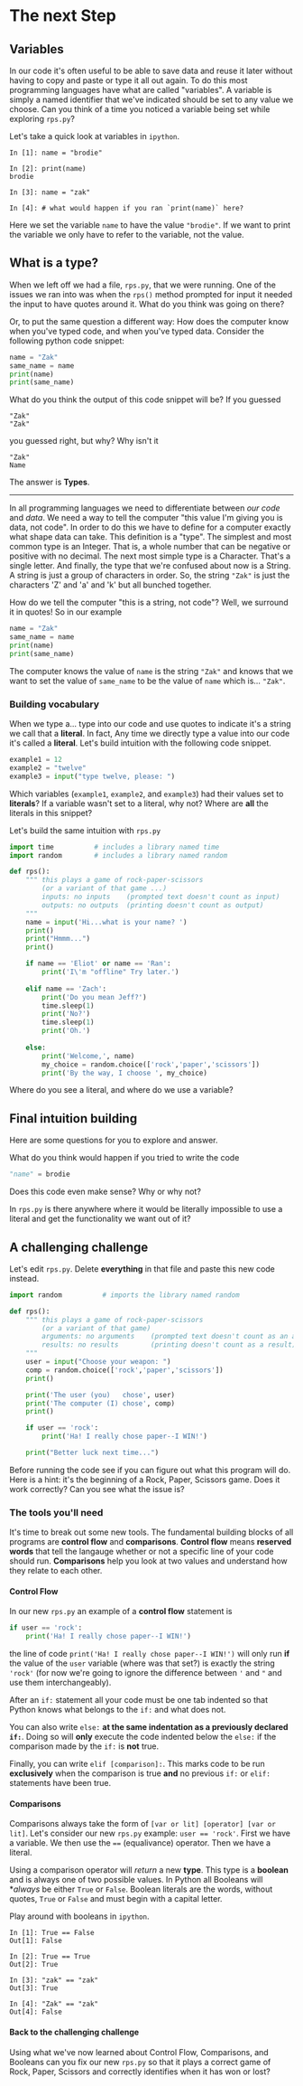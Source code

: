 # The next Step
## Variables

In our code it's often useful to be able to save data and reuse it later without having
to copy and paste or type it all out again. To do this most programming languages have
what are called "variables". A variable is simply a named identifier that we've indicated
should be set to any value we choose. Can you think of a time you noticed a variable being
set while exploring `rps.py`?

Let's take a quick look at variables in `ipython`.

```
In [1]: name = "brodie"

In [2]: print(name)
brodie

In [3]: name = "zak"

In [4]: # what would happen if you ran `print(name)` here?
```

Here we set the variable `name` to have the value `"brodie"`. If we want to print
the variable we only have to refer to the variable, not the value.

## What is a type?

When we left off we had a file, `rps.py`, that we were running. One of the issues we ran
into was when the `rps()` method prompted for input it needed the input to have quotes
around it. What do you think was going on there?

Or, to put the same question a different way: How does the computer know when you've typed
code, and when you've typed data. Consider the following python code snippet:

```python
name = "Zak"
same_name = name
print(name)
print(same_name)
```

What do you think the output of this code snippet will be? If you guessed
```
"Zak"
"Zak"
```

you guessed right, but why? Why isn't it
```
"Zak"
Name
```

The answer is **Types**.

___

In all programming languages we need to differentiate between *our code* and *data*.
We need a way to tell the computer "this value I'm giving you is data, not code".
In order to do this we have to define for a computer exactly what shape data can take.
This definition is a "type". The simplest and most common type is an Integer. That is,
a whole number that can be negative or positive with no decimal. The next most simple
type is a Character. That's a single letter. And finally, the type that we're confused
about now is a String. A string is just a group of characters in order. So, the string
`"Zak"` is just the characters 'Z' and 'a' and 'k' but all bunched together.

How do we tell the computer "this is a string, not code"? Well, we surround it in
quotes! So in our example

```python
name = "Zak"
same_name = name
print(name)
print(same_name)
```

The computer knows the value of `name` is the string `"Zak"` and knows that we want to
set the value of `same_name` to be the value of `name` which is... `"Zak"`.

### Building vocabulary

When we type a... type into our code and use quotes to indicate it's a string we call
that a **literal**. In fact, Any time we directly type a value into our code it's called
a **literal**. Let's build intuition with the following code snippet.

```python
example1 = 12
example2 = "twelve"
example3 = input("type twelve, please: ")
```

Which variables (`example1`, `example2`, and `example3`) had their values set to **literals**?
If a variable wasn't set to a literal, why not? Where are **all** the literals in this snippet?

Let's build the same intuition with `rps.py`

```python
import time          # includes a library named time
import random        # includes a library named random

def rps():
    """ this plays a game of rock-paper-scissors
        (or a variant of that game ...)
        inputs: no inputs    (prompted text doesn't count as input)
        outputs: no outputs  (printing doesn't count as output)
    """
    name = input('Hi...what is your name? ')
    print()
    print("Hmmm...")
    print()

    if name == 'Eliot' or name == 'Ran':
        print('I\'m "offline" Try later.')
        
    elif name == 'Zach':
        print('Do you mean Jeff?')
        time.sleep(1)
        print('No?')
        time.sleep(1)
        print('Oh.')
        
    else:
        print('Welcome,', name)
        my_choice = random.choice(['rock','paper','scissors'])
        print('By the way, I choose ', my_choice)
```

Where do you see a literal, and where do we use a variable?

## Final intuition building

Here are some questions for you to explore and answer.

What do you think would happen if you tried to write the code
```python
"name" = brodie
```

Does this code even make sense? Why or why not?

In `rps.py` is there anywhere where it would be literally impossible to use a literal and
get the functionality we want out of it?

## A challenging challenge

Let's edit `rps.py`. Delete **everything** in that file and paste this new code instead.
```python
import random          # imports the library named random

def rps():
    """ this plays a game of rock-paper-scissors
        (or a variant of that game)
        arguments: no arguments    (prompted text doesn't count as an argument)
        results: no results        (printing doesn't count as a result)
    """
    user = input("Choose your weapon: ")
    comp = random.choice(['rock','paper','scissors'])
    print()

    print('The user (you)   chose', user)
    print('The computer (I) chose', comp)
    print()

    if user == 'rock':
        print('Ha! I really chose paper--I WIN!')

    print("Better luck next time...")
```

Before running the code see if you can figure out what this program will do. Here is a hint:
it's the beginning of a Rock, Paper, Scissors game. Does it work correctly? Can you see what
the issue is?

### The tools you'll need

It's time to break out some new tools. The fundamental building blocks of all programs are
**control flow** and **comparisons**. **Control flow** means **reserved words** that tell the
langauge whether or not a specific line of your code should run. **Comparisons** help you
look at two values and understand how they relate to each other.

#### Control Flow

In our new `rps.py` an example of a **control flow** statement is
```python
if user == 'rock':
    print('Ha! I really chose paper--I WIN!')
```

the line of code `print('Ha! I really chose paper--I WIN!')` will only run **if**
the value of the `user` variable (where was that set?) is exactly the string `'rock'`
(for now we're going to ignore the difference between `'` and `"` and use them
interchangeably).

After an `if:` statement all your code must be one tab indented so that Python
knows what belongs to the `if:` and what does not.

You can also write `else:` **at the same indentation as a previously declared `if:`**.
Doing so will **only** execute the code indented below the `else:` if the comparison
made by the `if:` is **not** true.

Finally, you can write `elif [comparison]:`. This marks code to be run **exclusively**
when the comparison is true **and** no previous `if:` or `elif:` statements have been
true.

#### Comparisons

Comparisons always take the form of `[var or lit] [operator] [var or lit]`.
Let's consider our new `rps.py` example: `user == 'rock'`. First we have a
variable. We then use the `==` (equalivance) operator. Then we have a literal.

Using a comparison operator will *return* a new **type**. This type is a **boolean**
and is always one of two possible values. In Python all Booleans will **always* be either
`True` or `False`. Boolean literals are the words, without quotes, `True` or `False` and
must begin with a capital letter.

Play around with booleans in `ipython`.
```
In [1]: True == False
Out[1]: False

In [2]: True == True
Out[2]: True

In [3]: "zak" == "zak"
Out[3]: True

In [4]: "Zak" == "zak"
Out[4]: False
```

#### Back to the challenging challenge

Using what we've now learned about Control Flow, Comparisons, and Booleans
can you fix our new `rps.py` so that it plays a correct game of Rock, Paper,
Scissors and correctly identifies when it has won or lost?

